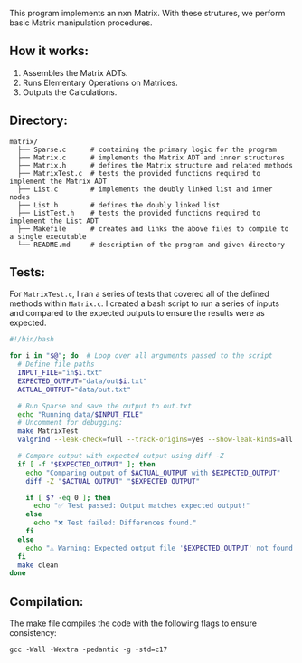 This program implements an nxn Matrix. With these strutures, we perform basic Matrix manipulation procedures.

## How it works:
1. Assembles the Matrix ADTs.
2. Runs Elementary Operations on Matrices.
3. Outputs the Calculations.

## Directory:

```
matrix/
  ├── Sparse.c      # containing the primary logic for the program
  ├── Matrix.c      # implements the Matrix ADT and inner structures
  ├── Matrix.h      # defines the Matrix structure and related methods
  ├── MatrixTest.c  # tests the provided functions required to implement the Matrix ADT
  ├── List.c        # implements the doubly linked list and inner nodes
  ├── List.h        # defines the doubly linked list
  ├── ListTest.h    # tests the provided functions required to implement the List ADT
  ├── Makefile      # creates and links the above files to compile to a single executable
  └── README.md     # description of the program and given directory
```

## Tests:
For `MatrixTest.c`, I ran a series of tests that covered all of the defined methods within `Matrix.c`. I created a bash script to run a series of inputs and compared to the expected outputs to ensure the results were as expected.

```sh
#!/bin/bash

for i in "$@"; do  # Loop over all arguments passed to the script
  # Define file paths
  INPUT_FILE="in$i.txt"
  EXPECTED_OUTPUT="data/out$i.txt"
  ACTUAL_OUTPUT="data/out.txt"

  # Run Sparse and save the output to out.txt
  echo "Running data/$INPUT_FILE"
  # Uncomment for debugging:
  make MatrixTest
  valgrind --leak-check=full --track-origins=yes --show-leak-kinds=all ./MatrixTest "data/$INPUT_FILE" "$ACTUAL_OUTPUT"

  # Compare output with expected output using diff -Z
  if [ -f "$EXPECTED_OUTPUT" ]; then
    echo "Comparing output of $ACTUAL_OUTPUT with $EXPECTED_OUTPUT"
    diff -Z "$ACTUAL_OUTPUT" "$EXPECTED_OUTPUT"

    if [ $? -eq 0 ]; then
      echo "✅ Test passed: Output matches expected output!"
    else
      echo "❌ Test failed: Differences found."
    fi
  else
    echo "⚠️ Warning: Expected output file '$EXPECTED_OUTPUT' not found!"
  fi
  make clean
done
```

## Compilation:

The make file compiles the code with the following flags to ensure consistency:
```
gcc -Wall -Wextra -pedantic -g -std=c17
```
